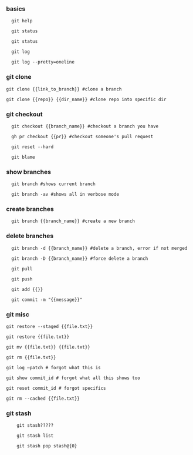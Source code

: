 
### basics
```
  git help 
```
```
  git status
```
```
  git status
```
```
  git log
```
```
  git log --pretty=oneline
```
### git clone 
```
git clone {{link_to_branch}} #clone a branch
```
```
git clone {{repo}} {{dir_name}} #clone repo into specific dir
```
### git checkout
```
  git checkout {{branch_name}} #checkout a branch you have
```
```
  gh pr checkout {{pr}} #checkout someone's pull request
```
```
  git reset --hard
```
```
  git blame
```
### show branches
```
  git branch #shows current branch
```
```
  git branch -av #shows all in verbose mode
```
### create branches
``` 
  git branch {{branch_name}} #create a new branch
```
### delete branches
```
  git branch -d {{branch_name}} #delete a branch, error if not merged
```
```
  git branch -D {{branch_name}} #force delete a branch
```
```
  git pull
```
```
  git push
```
``` 
  git add {{}}
```
```
  git commit -m "{{message}}"
```
### git misc
```
git restore --staged {{file.txt}}
```
```
git restore {{file.txt}}
```
```
git mv {{file.txt}} {{file.txt}}
```
```
git rm {{file.txt}}
```
```
git log —patch # forgot what this is
```
```
git show commit_id # forgot what all this shows too
```
```
git reset commit_id # forgot specifics
```
```
git rm --cached {{file.txt}}
```
### git stash
```
	git stash?????
```
```
	git stash list
```
```
	git stash pop stash@{0}
```